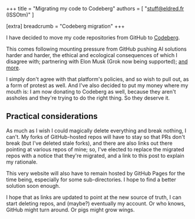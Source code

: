 +++
title = "Migrating my code to Codeberg"
authors = [ "stuff@eldred.fr (ISSOtm)" ]

[extra]
breadcrumb = "Codeberg migration"
+++

I have decided to move my code repositories from GitHub to [Codeberg].

<!-- more -->

This comes following mounting pressure from GitHub pushing AI solutions harder and harder, the ethical and ecological consequences of which I disagree with; partnering with Elon Musk (Grok now being supported); [and more](https://www.5snb.club/posts/2025/getting-out).

I simply don't agree with that platform's policies, and so wish to pull out, as a form of protest as well.
And I've also decided to put my money where my mouth is: I am now donating to Codeberg as well, because they aren't assholes and they're trying to do the right thing.
So they deserve it.

## Practical considerations

As much as I wish I could magically delete everything and break nothing, I can't.
My forks of GitHub-hosted repos will have to stay so that PRs don't break (but I've deleted stale forks), and there are also links out there pointing at various repos of mine; so, I've elected to replace the migrated repos with a notice that they're migrated, and a link to this post to explain my rationale.

This very website will also have to remain hosted by GitHub Pages for the time being, especially for some sub-directories.
I hope to find a better solution soon enough.

I hope that as links are updated to point at the new source of truth, I can start deleting repos, and (maybe?) eventually my account.
Or who knows, GitHub might turn around.
Or pigs might grow wings.

[Codeberg]: https://codeberg.org/ISSOtm
